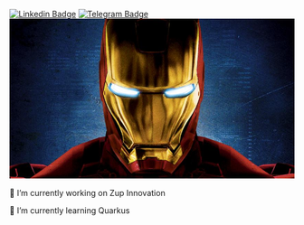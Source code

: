 [![Linkedin Badge](https://img.shields.io/badge/-LinkedIn-blue?style=flat-square&logo=Linkedin&logoColor=white&link=https://www.linkedin.com/in/deyvevieiramachado/)](https://www.linkedin.com/in/deyvevieiramachado/)
[![Telegram Badge](https://img.shields.io/badge/-Telegram-1ca0f1?style=flat-square&labelColor=1ca0f1&logo=telegram&logoColor=white&link=https://t.me/deyvedvm)](https://t.me/deyvedvm)
[![My Blog](https://github.com/deyvedvm/deyvedvm/blob/master/assets/mcu-1-iron-man.jpg)](https://www.deyve.dev/)

🔭 I’m currently working on Zup Innovation

🌱 I’m currently learning Quarkus

<!--
**deyvedvm/deyvedvm** is a ✨ _special_ ✨ repository because its `README.md` (this file) appears on your GitHub profile.

Here are some ideas to get you started:

- 🔭 I’m currently working on ...
- 🌱 I’m currently learning ...
- 👯 I’m looking to collaborate on ...
- 🤔 I’m looking for help with ...
- 💬 Ask me about ...
- 📫 How to reach me: ...
- 😄 Pronouns: ...
- ⚡ Fun fact: ...
-->

